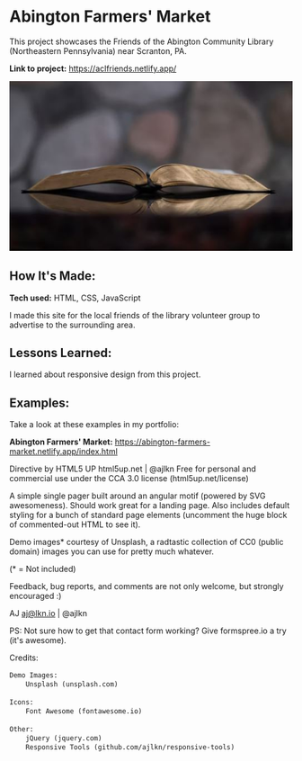 # Abington Farmers' Market
This project showcases the Friends of the Abington Community Library (Northeastern Pennsylvania) near Scranton, PA.

**Link to project:** https://aclfriends.netlify.app/

![open book](/images/bookCoverPic.jpg)

## How It's Made:

**Tech used:** HTML, CSS, JavaScript

I made this site for the local friends of the library volunteer group to advertise to the surrounding area.

## Lessons Learned:

I learned about responsive design from this project.

## Examples:
Take a look at these examples in my portfolio:

**Abington Farmers' Market:** https://abington-farmers-market.netlify.app/index.html

Directive by HTML5 UP
html5up.net | @ajlkn
Free for personal and commercial use under the CCA 3.0 license (html5up.net/license)


A simple single pager built around an angular motif (powered by SVG awesomeness).
Should work great for a landing page. Also includes default styling for a bunch of
standard page elements (uncomment the huge block of commented-out HTML to see it).

Demo images* courtesy of Unsplash, a radtastic collection of CC0 (public domain) images
you can use for pretty much whatever.

(* = Not included)

Feedback, bug reports, and comments are not only welcome, but strongly encouraged :)

AJ
aj@lkn.io | @ajlkn

PS: Not sure how to get that contact form working? Give formspree.io a try (it's awesome).


Credits:

	Demo Images:
		Unsplash (unsplash.com)

	Icons:
		Font Awesome (fontawesome.io)

	Other:
		jQuery (jquery.com)
		Responsive Tools (github.com/ajlkn/responsive-tools)
